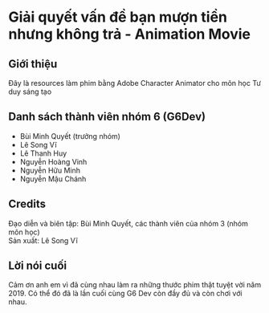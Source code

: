 # Giải quyết vấn đề bạn mượn tiền nhưng không trả - Animation Movie
## Giới thiệu
Đây là resources làm phim bằng Adobe Character Animator cho môn học Tư duy sáng tạo 
## Danh sách thành viên nhóm 6 (G6Dev)
- Bùi Minh Quyết (trưởng nhóm)
- Lê Song Vĩ
- Lê Thanh Huy
- Nguyễn Hoàng Vinh
- Nguyễn Hữu Minh
- Nguyễn Mậu Chánh
## Credits
Đạo diễn và biên tập: Bùi Minh Quyết, các thành viên của nhóm 3 (nhóm môn học)  
Sản xuất: Lê Song Vĩ
## Lời nói cuối
Cảm ơn anh em vì đã cùng nhau làm ra những thước phim thật tuyệt vời năm 2019. Có thể đó đã là lần cuối cùng G6 Dev còn đầy đủ và còn chơi với nhau.
